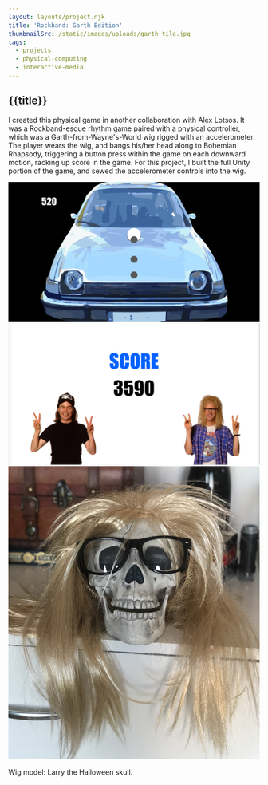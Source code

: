 ```yaml
---
layout: layouts/project.njk
title: 'Rockband: Garth Edition'
thumbnailSrc: /static/images/uploads/garth_tile.jpg
tags:
  - projects
  - physical-computing
  - interactive-media
---
```

## {{title}}

I created this physical game in another collaboration with Alex Lotsos. It was a Rockband-esque rhythm game paired with a physical controller, which was a Garth-from-Wayne's-World wig rigged with an accelerometer. The player wears the wig, and bangs his/her head along to Bohemian Rhapsody, triggering a button press within the game on each downward motion, racking up  score in the game. For this project, I built the full Unity portion of the game, and sewed the accelerometer controls into the wig.

<div class="frame">
<img src="/static/images/uploads/36228714_2041682475844008_7218132044931399680_n.png">
</div>

<div class="frame">
<img src="/static/images/uploads/36275635_2041694075842848_6490546803824394240_n.png">
</div>

<div class="object-fit:contain">
<img src="/static/images/uploads/img_1875.jpg">
</div>

Wig model: Larry the Halloween skull.
